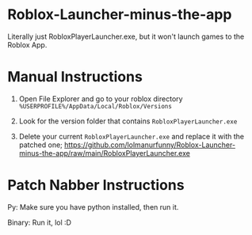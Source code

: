 # Roblox-Launcher-minus-the-app

Literally just RobloxPlayerLauncher.exe, but it won't launch games to the Roblox App.

# Manual Instructions

1. Open File Explorer and go to your roblox directory ``%USERPROFILE%/AppData/Local/Roblox/Versions``

2. Look for the version folder that contains `RobloxPlayerLauncher.exe`

3. Delete your current `RobloxPlayerLauncher.exe` and replace it with the patched one;
   https://github.com/lolmanurfunny/Roblox-Launcher-minus-the-app/raw/main/RobloxPlayerLauncher.exe

# Patch Nabber Instructions

Py: Make sure you have python installed, then run it.

Binary: Run it, lol
:D
